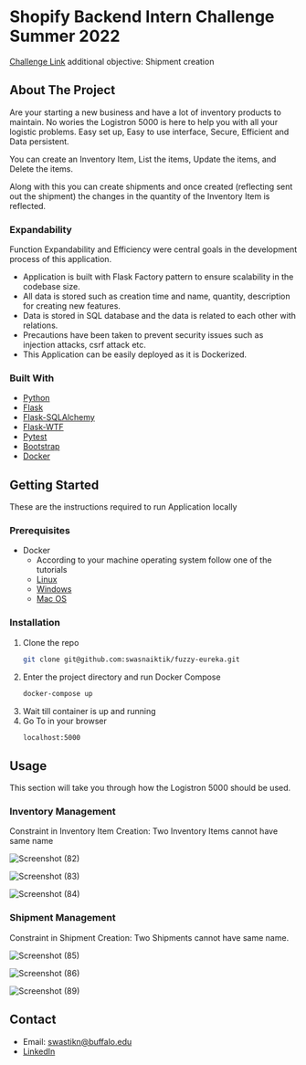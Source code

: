 # Shopify Backend Intern Challenge Summer 2022

[Challenge Link](https://docs.google.com/document/d/1z9LZ_kZBUbg-O2MhZVVSqTmvDko5IJWHtuFmIu_Xg1A/edit) additional objective: Shipment creation

<!-- ABOUT THE PROJECT -->
## About The Project

Are your starting a new business and have a lot of inventory products to maintain. No wories the Logistron 5000 is here to help you with all your logistic problems. Easy set up, Easy to use interface, Secure, Efficient and Data persistent.

You can create an Inventory Item, List the items, Update the items, and Delete the items. 

Along with this you can create shipments and once created (reflecting sent out the shipment) the changes in the quantity of the Inventory Item is reflected.

### Expandability

Function Expandability and Efficiency were central goals in the development process of this application.

* Application is built with Flask Factory pattern to ensure scalability in the codebase size.
* All data is stored such as creation time and name, quantity, description for creating new features.
* Data is stored in SQL database and the data is related to each other with relations.
* Precautions have been taken to prevent security issues such as injection attacks, csrf attack etc.
* This Application can be easily deployed as it is Dockerized.

### Built With

* [Python](https://www.python.org/)
* [Flask](https://flask.palletsprojects.com/en/2.0.x/)
* [Flask-SQLAlchemy](https://flask-sqlalchemy.palletsprojects.com/en/2.x/)
* [Flask-WTF](https://flask-wtf.readthedocs.io/en/1.0.x/)
* [Pytest](https://docs.pytest.org/en/6.2.x/)
* [Bootstrap](https://getbootstrap.com/)
* [Docker](https://www.docker.com/)

<!-- GETTING STARTED -->
## Getting Started

These are the instructions required to run Application locally
### Prerequisites
* Docker
  * According to your machine operating system follow one of the tutorials
  * [Linux](https://docs.docker.com/engine/install/ubuntu/)
  * [Windows](https://docs.docker.com/desktop/windows/insta)
  * [Mac OS](https://docs.docker.com/desktop/mac/install/)
  
### Installation

1. Clone the repo
   ```sh
   git clone git@github.com:swasnaiktik/fuzzy-eureka.git
   ```
2. Enter the project directory and run Docker Compose
   ```sh
   docker-compose up
   ```
3. Wait till container is up and running
4. Go To in your browser
   ```sh
   localhost:5000
   ```

<!-- USAGE EXAMPLES -->
## Usage

This section will take you through how the Logistron 5000 should be used.

### Inventory Management

Constraint in Inventory Item Creation: Two Inventory Items cannot have same name

![Screenshot (82)](https://user-images.githubusercontent.com/26603306/149097612-6a0ec24f-2744-4ff2-bffa-60626fc85094.png)

![Screenshot (83)](https://user-images.githubusercontent.com/26603306/149097628-88abf7d6-b725-4abe-8c2b-037627073537.png)

![Screenshot (84)](https://user-images.githubusercontent.com/26603306/149097665-4a2d912a-8016-4a68-99cb-184f55b492ad.png)

### Shipment Management

Constraint in Shipment Creation: Two Shipments cannot have same name.

![Screenshot (85)](https://user-images.githubusercontent.com/26603306/149097713-1415b316-7cff-4e0c-a2fd-ecf1829d3e21.png)

![Screenshot (86)](https://user-images.githubusercontent.com/26603306/149097738-39856020-d163-476b-959b-735e3ed67f18.png)

![Screenshot (89)](https://user-images.githubusercontent.com/26603306/149097755-3689c2d2-c8cf-4440-90e1-0799218e8dce.png)

## Contact

* Email: swastikn@buffalo.edu
* [LinkedIn](https://www.linkedin.com/in/swastikn/)
